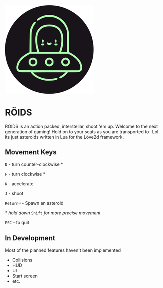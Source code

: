 ![alien ufo](./assets/roids.svg)
# RÖIDS
RÖIDS is an action packed, interstellar, shoot 'em up. Welcome to the next generation of gaming! Hold on to your seats as you are transported to- Lol its just asteroids written in Lua for the Löve2d framework.

## Movement Keys
`D` - turn counter-clockwise \*

`F` - turn clockwise \*

`K` - accelerate

`J` - shoot

`Return⏎` - Spawn an asteroid

*\* hold down* `Shift` *for more precise movement*

`ESC` - to quit

## In Development
Most of the planned features haven't been implemented
* Collisions
* HUD
* UI
* Start screen
* etc.
